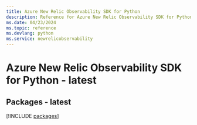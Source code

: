 ```yaml
---
title: Azure New Relic Observability SDK for Python
description: Reference for Azure New Relic Observability SDK for Python
ms.date: 04/23/2024
ms.topic: reference
ms.devlang: python
ms.service: newrelicobservability
---
```

# Azure New Relic Observability SDK for Python - latest
## Packages - latest
[!INCLUDE [packages](new-relic-observability-index.md)]